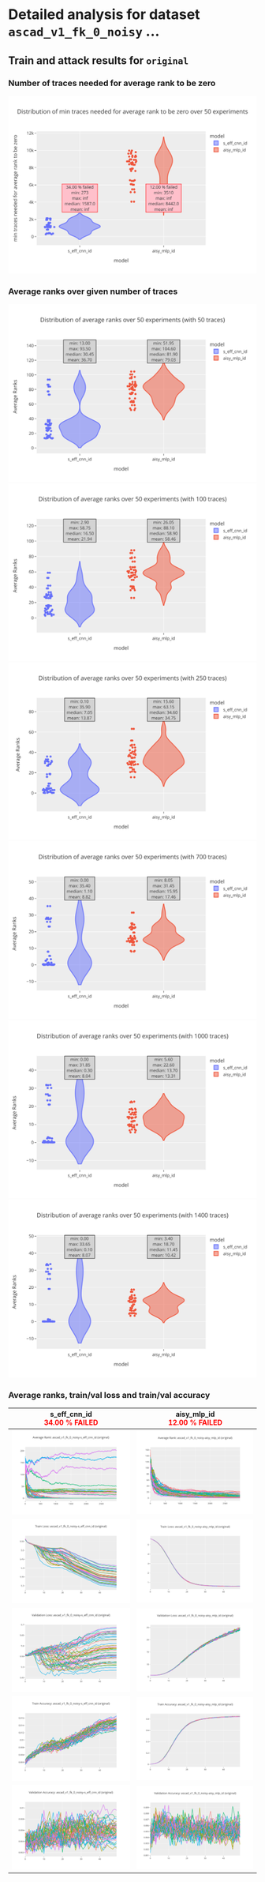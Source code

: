 
# Detailed analysis for dataset `ascad_v1_fk_0_noisy` ...


## Train and attack results for `original` 


### Number of traces needed for average rank to be zero 

![Number of traces needed for average rank to be zero](../plots/original/ascad_v1_fk_0_noisy/violin.svg)


### Average ranks over given number of traces 

![violin_avg_rank_0](../plots/original/ascad_v1_fk_0_noisy/violin_avg_rank_0.svg)
![violin_avg_rank_1](../plots/original/ascad_v1_fk_0_noisy/violin_avg_rank_1.svg)
![violin_avg_rank_2](../plots/original/ascad_v1_fk_0_noisy/violin_avg_rank_2.svg)
![violin_avg_rank_3](../plots/original/ascad_v1_fk_0_noisy/violin_avg_rank_3.svg)
![violin_avg_rank_4](../plots/original/ascad_v1_fk_0_noisy/violin_avg_rank_4.svg)
![violin_avg_rank_5](../plots/original/ascad_v1_fk_0_noisy/violin_avg_rank_5.svg)

### Average ranks, train/val loss and train/val accuracy 


|s_eff_cnn_id<br><span style='color:red'> **34.00 % FAILED** </span>|aisy_mlp_id<br><span style='color:red'> **12.00 % FAILED** </span>|
|---|---|
|![Average Rank](../plots/original/ascad_v1_fk_0_noisy/s_eff_cnn_id/average_rank.svg)|![Average Rank](../plots/original/ascad_v1_fk_0_noisy/aisy_mlp_id/average_rank.svg)|
|![Train Loss](../plots/original/ascad_v1_fk_0_noisy/s_eff_cnn_id/train_loss.svg)|![Train Loss](../plots/original/ascad_v1_fk_0_noisy/aisy_mlp_id/train_loss.svg)|
|![Validation Loss](../plots/original/ascad_v1_fk_0_noisy/s_eff_cnn_id/val_loss.svg)|![Validation Loss](../plots/original/ascad_v1_fk_0_noisy/aisy_mlp_id/val_loss.svg)|
|![Train Accuracy](../plots/original/ascad_v1_fk_0_noisy/s_eff_cnn_id/train_acc.svg)|![Train Accuracy](../plots/original/ascad_v1_fk_0_noisy/aisy_mlp_id/train_acc.svg)|
|![Validation Accuracy](../plots/original/ascad_v1_fk_0_noisy/s_eff_cnn_id/val_acc.svg)|![Validation Accuracy](../plots/original/ascad_v1_fk_0_noisy/aisy_mlp_id/val_acc.svg)|
